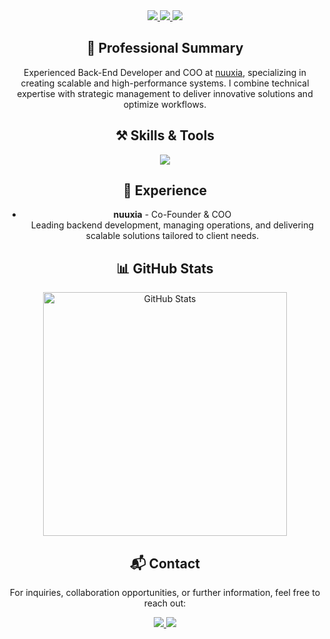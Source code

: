 <div align="center">
  <a href="mailto:nicolas03.eugui@gmail.com">
    <img
      src="https://img.shields.io/badge/Email-333333?style=for-the-badge&logo=gmail&logoColor=white"
    />
  </a>
  <a href="https://linkedin.com/in/nicoeugui" target="_blank">
    <img
      src="https://img.shields.io/badge/LinkedIn-0077B5?style=for-the-badge&logo=linkedin&logoColor=white"
    />
  </a>
  <a href="https://nuuxia.com" target="_blank">
    <img
      src="https://img.shields.io/badge/Website-333333?style=for-the-badge&logo=google-chrome&logoColor=white"
    />
  </a>
</div>
<h2 align="center">💼 Professional Summary</h2>
<p align="center">
  Experienced Back-End Developer and COO at
  <a href="https://nuuxia.com" target="_blank">nuuxia</a>, specializing in
  creating scalable and high-performance systems. I combine technical expertise
  with strategic management to deliver innovative solutions and optimize
  workflows.
</p>
<h2 align="center">⚒️ Skills & Tools</h2>
<div align="center">
  <img
    src="https://skillicons.dev/icons?i=nextjs,typescript,nodejs,python,ruby,aws,mysql,postgres,mongodb,redis,docker,git"
  />
</div>
<h2 align="center">💼 Experience</h2>
<div align="center">
  <ul>
    <li>
      <b>nuuxia</b> - Co-Founder & COO <br />
      Leading backend development, managing operations, and delivering scalable
      solutions tailored to client needs.
    </li>
  </ul>
</div>
<h2 align="center">📊 GitHub Stats</h2>
<div align="center">
  <img
    width="390"
    src="https://github-readme-stats-salesp07.vercel.app/api?username=NicoEugui&count_private=true&show_icons=true&theme=react&rank_icon=github&border_radius=10"
    alt="GitHub Stats"
  />
  
</div>
<h2 align="center">📬 Contact</h2>
<p align="center">
  For inquiries, collaboration opportunities, or further information, feel free
  to reach out:
</p>
<div align="center">
  <a href="mailto:nicolas03.eugui@gmail.com">
    <img
      src="https://img.shields.io/badge/Email-333333?style=for-the-badge&logo=gmail&logoColor=white"
    />
  </a>
  <a href="https://linkedin.com/in/nicoeugui" target="_blank">
    <img
      src="https://img.shields.io/badge/LinkedIn-0077B5?style=for-the-badge&logo=linkedin&logoColor=white"
    />
  </a>
</div>
